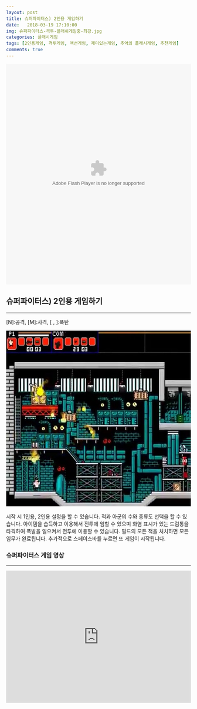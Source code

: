 ```yaml
---
layout: post
title: 슈퍼파이터스) 2인용 게임하기
date:   2018-03-19 17:10:00
img: 슈퍼파이터스-격투-플래쉬게임중-최강.jpg
categories: 플래시게임
tags: [2인용게임, 격투게임, 액션게임, 재미있는게임, 추억의 플래시게임, 추천게임]
comments: true
---
```



<embed src="http://cfile29.uf.tistory.com/media/222DE34A560374E80FAE48" type="application/x-shockwave-flash" width="100%" height="600" align="middle" name="gamefile">
<h2>슈퍼파이터스) 2인용 게임하기</h2>

<hr />

[N]:공격, [M]:사격, [ , ]:폭탄

<img class="alignnone size-full wp-image-527" src="/images/슈퍼파이터스-격투-플래쉬게임중-최강.jpg" alt="" width="100%" height="478" />

시작 시 1인용, 2인용 설정을 할 수 있습니다. 적과 아군의 수와 종류도 선택을 할 수 있습니다. 아이템을 습득하고 이용해서 전투에 임할 수 있으며 화염 표시가 있는 드럼통을 타격하여 폭발을 일으켜서 전투에 이용할 수 있습니다. 필드의 모든 적을 처치하면 모든 임무가 완료됩니다. 추가적으로 스페이스바를 누르면 또 게임이 시작됩니다.
<h3>슈퍼파이터스 게임 영상</h3>

<hr />

<iframe src="https://www.youtube.com/embed/TN-37HEBy3o?rel=0" width="100%" height="360" frameborder="0" allowfullscreen="allowfullscreen"></iframe>
